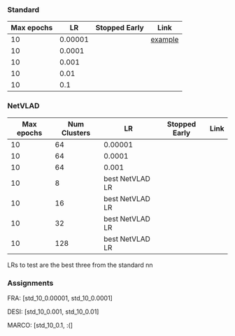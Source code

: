 ### Standard

| Max epochs | LR      | Stopped Early | Link                                 |
| ---------- | ------- | ------------- | ------------------------------------ |
| 10         | 0.00001 |               | [example](Runs/netvlad_5_0.00001_64) |
| 10         | 0.0001  |               |                                      |
| 10         | 0.001   |               |                                      |
| 10         | 0.01    |               |                                      |
| 10         | 0.1     |               |                                      |

### NetVLAD

| Max epochs | Num Clusters | LR              | Stopped Early | Link |
| ---------- | ------------ | --------------- | ------------- | ---- |
| 10         | 64           | 0.00001         |               |      |
| 10         | 64           | 0.0001          |               |      |
| 10         | 64           | 0.001           |               |      |
| 10         | 8            | best NetVLAD LR |               |      |
| 10         | 16           | best NetVLAD LR |               |      |
| 10         | 32           | best NetVLAD LR |               |      |
| 10         | 128          | best NetVLAD LR |               |      |

LRs to test are the best three from the standard nn

### Assignments

FRA: [std_10_0.00001, std_10_0.0001]

DESI: [std_10_0.001, std_10_0.01]

MARCO: [std_10_0.1, :(]
